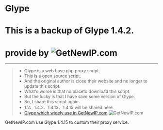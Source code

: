 # Glype
# This is a backup of Glype 1.4.2.
# provide by ![GetNewIP.com](http://getnewip.com/static/getnewip.com/logos/getnewip-logo.png)
------
> * Glype is a web base php proxy script.
> * This is a open source script.
> * And the original author is close their website and no longer to update this script.
> * What's worse is that no placeto download this script.
> * But the lucky is that I have save some version of Glype.
> * So, I share this script again.
> * 1.2、1.4.2、1.4.13、1.4.15 will be shared here.
> * [Glype which widely use in GetNewIP.com](http://getnewip.com/)
![GetNewIP.com](http://getnewip.com/static/getnewip.com/logos/getnewip-logo.png)

GetNewIP.com use Glype 1.4.15 to custom their proxy service.